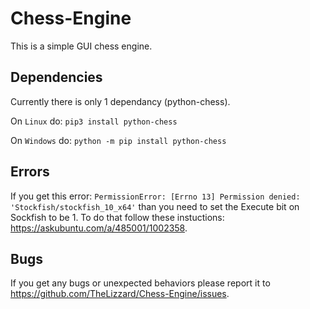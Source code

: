 # Chess-Engine
This is a simple GUI chess engine.


## Dependencies
Currently there is only 1 dependancy (python-chess).

On `Linux` do: `pip3 install python-chess`

On `Windows` do: `python -m pip install python-chess`


## Errors
If you get this error: `PermissionError: [Errno 13] Permission denied: 'Stockfish/stockfish_10_x64'` than you need to set the Execute bit on Sockfish to be 1. To do that follow these instuctions: https://askubuntu.com/a/485001/1002358.


## Bugs
If you get any bugs or unexpected behaviors please report it to https://github.com/TheLizzard/Chess-Engine/issues.
